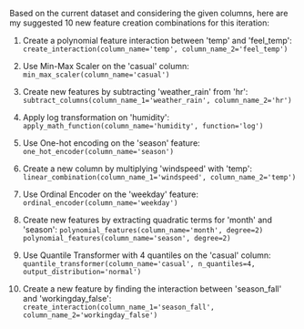  Based on the current dataset and considering the given columns, here are my suggested 10 new feature creation combinations for this iteration:

1. Create a polynomial feature interaction between 'temp' and 'feel_temp':
`create_interaction(column_name='temp', column_name_2='feel_temp')`

2. Use Min-Max Scaler on the 'casual' column:
`min_max_scaler(column_name='casual')`

3. Create new features by subtracting 'weather_rain' from 'hr':
`subtract_columns(column_name_1='weather_rain', column_name_2='hr')`

4. Apply log transformation on 'humidity':
`apply_math_function(column_name='humidity', function='log')`

5. Use One-hot encoding on the 'season' feature:
`one_hot_encoder(column_name='season')`

6. Create a new column by multiplying 'windspeed' with 'temp':
`linear_combination(column_name_1='windspeed', column_name_2='temp')`

7. Use Ordinal Encoder on the 'weekday' feature:
`ordinal_encoder(column_name='weekday')`

8. Create new features by extracting quadratic terms for 'month' and 'season':
`polynomial_features(column_name='month', degree=2)`
`polynomial_features(column_name='season', degree=2)`

9. Use Quantile Transformer with 4 quantiles on the 'casual' column:
`quantile_transformer(column_name='casual', n_quantiles=4, output_distribution='normal')`

10. Create a new feature by finding the interaction between 'season_fall' and 'workingday_false':
`create_interaction(column_name_1='season_fall', column_name_2='workingday_false')`